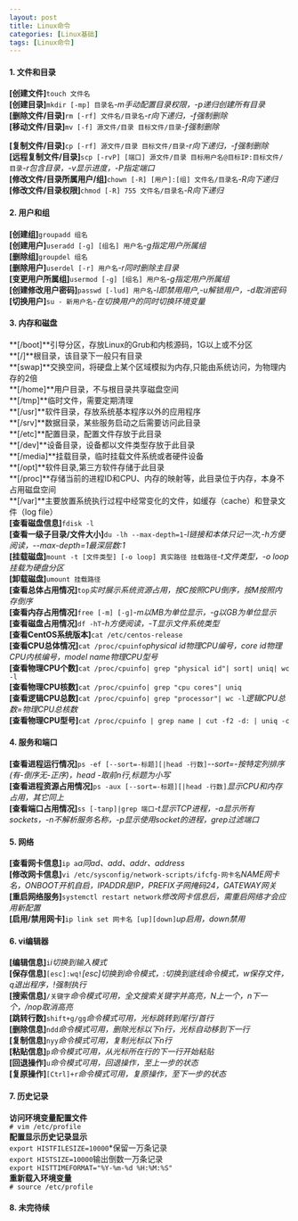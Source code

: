 ```yaml
---
layout: post
title: Linux命令
categories: [Linux基础]
tags: [Linux命令]
---
```

#### 1. 文件和目录
**[创建文件]**`touch 文件名`  
**[创建目录]**`mkdir [-mp] 目录名`*-m手动配置目录权限，-p递归创建所有目录*  
**[删除文件/目录]**`rm [-rf] 文件名/目录名`*-r向下递归，-f强制删除*  
**[移动文件/目录]**`mv [-f] 源文件/目录 目标文件/目录`*-f强制删除*  
<!-- more -->
**[复制文件/目录]**`cp [-rf] 源文件/目录 目标文件/目录`*-r向下递归，-f强制删除*  
**[远程复制文件/目录]**`scp [-rvP] [端口] 源文件/目录 目标用户名@目标IP:目标文件/目录`*-r包含目录，-v显示进度，-P指定端口*  
**[修改文件/目录所属用户/组]**`chown [-R] [用户]:[组] 文件名/目录名`*-R向下递归*  
**[修改文件/目录权限]**`chmod [-R] 755 文件名/目录名`*-R向下递归*  
#### 2. 用户和组
**[创建组]**`groupadd 组名`  
**[创建用户]**`useradd [-g] [组名] 用户名`*-g指定用户所属组*  
**[删除组]**`groupdel 组名`  
**[删除用户]**`userdel [-r] 用户名`*-r同时删除主目录*  
**[变更用户所属组]**`usermod [-g] [组名] 用户名`*-g指定用户所属组*  
**[创建修改用户密码]**`passwd [-lud] 用户名`*-l即禁用用户,-u解锁用户，-d取消密码*  
**[切换用户]**`su - 新用户名`*-在切换用户的同时切换环境变量*  
#### 3. 内存和磁盘
**[/boot]**引导分区，存放Linux的Grub和内核源码，1G以上或不分区  
**[/]**根目录，该目录下一般只有目录  
**[swap]**交换空间，将硬盘上某个区域模拟为内存,只能由系统访问，为物理内存的2倍  
**[/home]**用户目录，不与根目录共享磁盘空间  
**[/tmp]**临时文件，需要定期清理  
**[/usr]**软件目录，存放系统基本程序以外的应用程序  
**[/srv]**数据目录，某些服务启动之后需要访问此目录  
**[/etc]**配置目录，配置文件存放于此目录  
**[/dev]**设备目录，设备都以文件类型存放于此目录  
**[/media]**挂载目录，临时挂载文件系统或者硬件设备  
**[/opt]**软件目录,第三方软件存储于此目录  
**[/proc]**存储当前的进程ID和CPU、内存的映射等，此目录位于内存，本身不占用磁盘空间  
**[/var]**主要放置系统执行过程中经常变化的文件，如缓存（cache）和登录文件（log file）  
**[查看磁盘信息]**`fdisk -l`  
**[查看一级子目录/文件大小]**`du -lh --max-depth=1`*-l链接和本体只记一次,-h方便阅读，--max-depth=1最深层数:1*  
**[挂载磁盘]**`mount -t [文件类型] [-o loop] 真实路径 挂载路径`*-t文件类型，-o loop挂载为硬盘分区*  
**[卸载磁盘]**`umount 挂载路径`  
**[查看总体占用情况]**`top`*实时展示系统资源占用，按C按照CPU倒序，按M按照内存倒序*  
**[查看内存占用情况]**`free [-m] [-g]`*-m以MB为单位显示，-g以GB为单位显示*  
**[查看磁盘占用情况]**`df -hT`*-h方便阅读，-T显示文件系统类型*  
**[查看CentOS系统版本]**`cat /etc/centos-release`  
**[查看CPU总体情况]**`cat /proc/cpuinfo`*physical id物理CPU编号，core id物理CPU内核编号，model name物理CPU型号*  
**[查看物理CPU个数]**`cat /proc/cpuinfo| grep "physical id"| sort| uniq| wc -l`  
**[查看物理CPU核数]**`cat /proc/cpuinfo| grep "cpu cores"| uniq`  
**[查看逻辑CPU总数]**`cat /proc/cpuinfo| grep "processor"| wc -l`*逻辑CPU总数=物理CPU总核数*  
**[查看物理CPU型号]**`cat /proc/cpuinfo | grep name | cut -f2 -d: | uniq -c`  
#### 4. 服务和端口
**[查看进程运行情况]**`ps -ef [--sort=-标题][|head -行数]`*--sort=-按特定列排序(有-倒序无-正序)，head -取前n行,标题为小写*  
**[查看进程资源占用情况]**`ps -aux [--sort=-标题][|head -行数]`*显示CPU和内存占用，其它同上*  
**[查看端口占用情况]**`ss [-tanp]|grep 端口`*-t显示TCP进程，-a显示所有sockets，-n不解析服务名称，-p显示使用socket的进程，grep过滤端口*  
#### 5. 网络
**[查看网卡信息]**`ip a`*a同ad、add、addr、address*  
**[修改网卡信息]**`vi /etc/sysconfig/network-scripts/ifcfg-网卡名`*NAME网卡名，ONBOOT开机自启，IPADDR是IP，PREFIX子网掩码24，GATEWAY网关*  
**[重启网络服务]**`systemctl restart network`*修改网卡信息后，需重启网络才会应用新配置*  
**[启用/禁用网卡]**`ip link set 网卡名 [up][down]`*up启用，down禁用*  
#### 6. vi编辑器
**[编辑信息]**`i`*i切换到输入模式*  
**[保存信息]**`[esc]:wq!`*[esc]切换到命令模式，:切换到底线命令模式，w保存文件，q退出程序，!强制执行*  
**[搜索信息]**`/关键字`*命令模式可用，全文搜索关键字并高亮，N上一个，n下一个，/nop取消高亮*  
**[跳转行数]**`shift+g/gg`*命令模式可用，光标跳转到尾行/首行*  
**[删除信息]**`ndd`*命令模式可用，删除光标以下n行，光标自动移到下一行*  
**[复制信息]**`nyy`*命令模式可用，复制光标以下n行*  
**[粘贴信息]**`p`*命令模式可用，从光标所在行的下一行开始粘贴*  
**[回退操作]**`u`*命令模式可用，回退操作，至上一步的状态*  
**[复原操作]**`[Ctrl]+r`*命令模式可用，复原操作，至下一步的状态*  
#### 7. 历史记录
**访问环境变量配置文件**  
`# vim /etc/profile`  
**配置显示历史记录显示**  
`export HISTFILESIZE=10000`*保留一万条记录  
`export HISTSIZE=10000`输出倒数一万条记录  
`export HISTTIMEFORMAT="%Y-%m-%d %H:%M:%S"`  
**重新载入环境变量**  
`# source /etc/profile`  
#### 8. 未完待续

